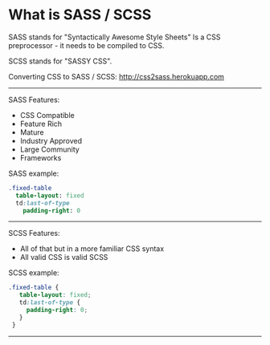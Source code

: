 # What is SASS / SCSS

SASS stands for "Syntactically Awesome Style Sheets"
Is a CSS preprocessor - it needs to be compiled to CSS.

SCSS stands for "SASSY CSS".

Converting CSS to SASS / SCSS:
http://css2sass.herokuapp.com
- - - -
SASS Features:
* CSS Compatible
* Feature Rich
* Mature
* Industry Approved
* Large Community
* Frameworks

SASS example:
```sass
.fixed-table
  table-layout: fixed
  td:last-of-type
    padding-right: 0
```
_ _ _ _
SCSS Features:
* All of that but in a more familiar CSS syntax
* All valid CSS is valid SCSS

SCSS example:
```scss
.fixed-table {
   table-layout: fixed;
   td:last-of-type {
     padding-right: 0;
   }
 }
```
- - - - 
